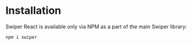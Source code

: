 # Installation

Swiper React is available only via NPM as a part of the main Swiper library:

```
npm i swiper
```
